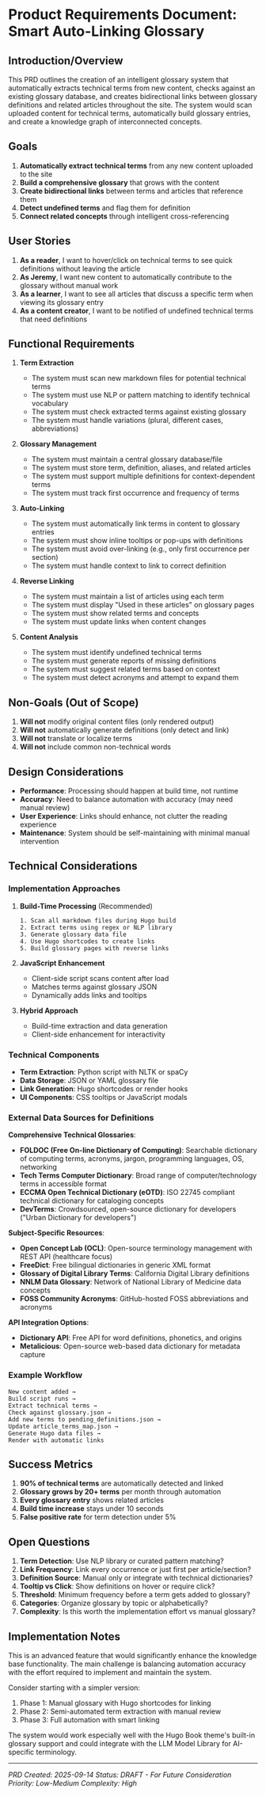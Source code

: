 # Product Requirements Document: Smart Auto-Linking Glossary

## Introduction/Overview

This PRD outlines the creation of an intelligent glossary system that automatically extracts technical terms from new content, checks against an existing glossary database, and creates bidirectional links between glossary definitions and related articles throughout the site. The system would scan uploaded content for technical terms, automatically build glossary entries, and create a knowledge graph of interconnected concepts.

## Goals

1. **Automatically extract technical terms** from any new content uploaded to the site
2. **Build a comprehensive glossary** that grows with the content
3. **Create bidirectional links** between terms and articles that reference them
4. **Detect undefined terms** and flag them for definition
5. **Connect related concepts** through intelligent cross-referencing

## User Stories

1. **As a reader**, I want to hover/click on technical terms to see quick definitions without leaving the article
2. **As Jeremy**, I want new content to automatically contribute to the glossary without manual work
3. **As a learner**, I want to see all articles that discuss a specific term when viewing its glossary entry
4. **As a content creator**, I want to be notified of undefined technical terms that need definitions

## Functional Requirements

1. **Term Extraction**
   - The system must scan new markdown files for potential technical terms
   - The system must use NLP or pattern matching to identify technical vocabulary
   - The system must check extracted terms against existing glossary
   - The system must handle variations (plural, different cases, abbreviations)

2. **Glossary Management**
   - The system must maintain a central glossary database/file
   - The system must store term, definition, aliases, and related articles
   - The system must support multiple definitions for context-dependent terms
   - The system must track first occurrence and frequency of terms

3. **Auto-Linking**
   - The system must automatically link terms in content to glossary entries
   - The system must show inline tooltips or pop-ups with definitions
   - The system must avoid over-linking (e.g., only first occurrence per section)
   - The system must handle context to link to correct definition

4. **Reverse Linking**
   - The system must maintain a list of articles using each term
   - The system must display "Used in these articles" on glossary pages
   - The system must show related terms and concepts
   - The system must update links when content changes

5. **Content Analysis**
   - The system must identify undefined technical terms
   - The system must generate reports of missing definitions
   - The system must suggest related terms based on context
   - The system must detect acronyms and attempt to expand them

## Non-Goals (Out of Scope)

1. **Will not** modify original content files (only rendered output)
2. **Will not** automatically generate definitions (only detect and link)
3. **Will not** translate or localize terms
4. **Will not** include common non-technical words

## Design Considerations

- **Performance**: Processing should happen at build time, not runtime
- **Accuracy**: Need to balance automation with accuracy (may need manual review)
- **User Experience**: Links should enhance, not clutter the reading experience
- **Maintenance**: System should be self-maintaining with minimal manual intervention

## Technical Considerations

### Implementation Approaches

1. **Build-Time Processing** (Recommended)
   ```
   1. Scan all markdown files during Hugo build
   2. Extract terms using regex or NLP library
   3. Generate glossary data file
   4. Use Hugo shortcodes to create links
   5. Build glossary pages with reverse links
   ```

2. **JavaScript Enhancement**
   - Client-side script scans content after load
   - Matches terms against glossary JSON
   - Dynamically adds links and tooltips

3. **Hybrid Approach**
   - Build-time extraction and data generation
   - Client-side enhancement for interactivity

### Technical Components

- **Term Extraction**: Python script with NLTK or spaCy
- **Data Storage**: JSON or YAML glossary file
- **Link Generation**: Hugo shortcodes or render hooks
- **UI Components**: CSS tooltips or JavaScript modals

### External Data Sources for Definitions

**Comprehensive Technical Glossaries**:
- **FOLDOC (Free On-line Dictionary of Computing)**: Searchable dictionary of computing terms, acronyms, jargon, programming languages, OS, networking
- **Tech Terms Computer Dictionary**: Broad range of computer/technology terms in accessible format
- **ECCMA Open Technical Dictionary (eOTD)**: ISO 22745 compliant technical dictionary for cataloging concepts
- **DevTerms**: Crowdsourced, open-source dictionary for developers ("Urban Dictionary for developers")

**Subject-Specific Resources**:
- **Open Concept Lab (OCL)**: Open-source terminology management with REST API (healthcare focus)
- **FreeDict**: Free bilingual dictionaries in generic XML format
- **Glossary of Digital Library Terms**: California Digital Library definitions
- **NNLM Data Glossary**: Network of National Library of Medicine data concepts
- **FOSS Community Acronyms**: GitHub-hosted FOSS abbreviations and acronyms

**API Integration Options**:
- **Dictionary API**: Free API for word definitions, phonetics, and origins
- **Metalicious**: Open-source web-based data dictionary for metadata capture

### Example Workflow

```
New content added →
Build script runs →
Extract technical terms →
Check against glossary.json →
Add new terms to pending_definitions.json →
Update article_terms_map.json →
Generate Hugo data files →
Render with automatic links
```

## Success Metrics

1. **90% of technical terms** are automatically detected and linked
2. **Glossary grows by 20+ terms** per month through automation
3. **Every glossary entry** shows related articles
4. **Build time increase** stays under 10 seconds
5. **False positive rate** for term detection under 5%

## Open Questions

1. **Term Detection**: Use NLP library or curated pattern matching?
2. **Link Frequency**: Link every occurrence or just first per article/section?
3. **Definition Source**: Manual only or integrate with technical dictionaries?
4. **Tooltip vs Click**: Show definitions on hover or require click?
5. **Threshold**: Minimum frequency before a term gets added to glossary?
6. **Categories**: Organize glossary by topic or alphabetically?
7. **Complexity**: Is this worth the implementation effort vs manual glossary?

## Implementation Notes

This is an advanced feature that would significantly enhance the knowledge base functionality. The main challenge is balancing automation accuracy with the effort required to implement and maintain the system.

Consider starting with a simpler version:
1. Phase 1: Manual glossary with Hugo shortcodes for linking
2. Phase 2: Semi-automated term extraction with manual review
3. Phase 3: Full automation with smart linking

The system would work especially well with the Hugo Book theme's built-in glossary support and could integrate with the LLM Model Library for AI-specific terminology.

---

*PRD Created: 2025-09-14*
*Status: DRAFT - For Future Consideration*
*Priority: Low-Medium*
*Complexity: High*